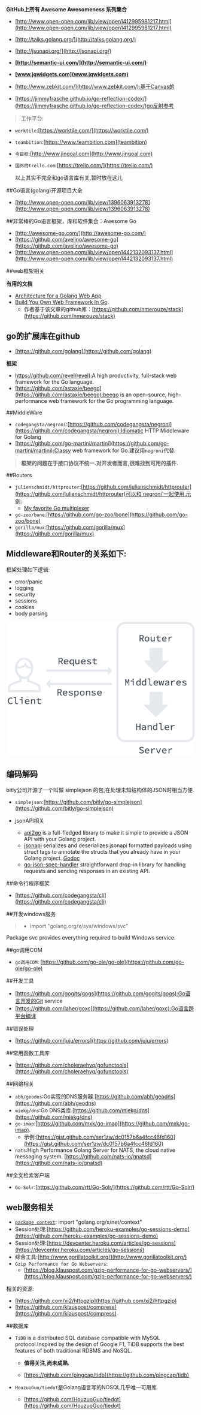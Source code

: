 
**GitHub上所有 Awesome Awesomeness 系列集合**
	
* [http://www.open-open.com/lib/view/open1412995981217.html](http://www.open-open.com/lib/view/open1412995981217.html)
* [http://talks.golang.org/](http://talks.golang.org/)
* [http://jsonapi.org/](http://jsonapi.org/)

* **[http://semantic-ui.com/](http://semantic-ui.com/)**
* **[www.jqwidgets.com](www.jqwidgets.com)**
* [http://www.zebkit.com/](http://www.zebkit.com/):基于Canvas的
* [https://jimmyfrasche.github.io/go-reflection-codex/](https://jimmyfrasche.github.io/go-reflection-codex/)go反射参考
>工作平台:
>
* `worktile`:[https://worktile.com/](https://worktile.com/)
* `teambition`:[https://www.teambition.com](teambition)
* `今目标`:[http://www.jingoal.com](http://www.jingoal.com)
* `国外的trello.com`:[https://trello.com/](https://trello.com/)

	以上其实不完全和go语言库有关,暂时放在这儿

##Go语言(golang)开源项目大全
* [http://www.open-open.com/lib/view/1396063913278](http://www.open-open.com/lib/view/1396063913278)

##非常棒的Go语言框架，库和软件集合：Awesome Go
* [http://awesome-go.com/](http://awesome-go.com/)
* [https://github.com/avelino/awesome-go](https://github.com/avelino/awesome-go)
* [http://www.open-open.com/lib/view/open1442132093137.html](http://www.open-open.com/lib/view/open1442132093137.html)

##web框架相关

**有用的文档**  

* [Architecture for a Golang Web App](https://larry-price.com/blog/2015/06/25/architecture-for-a-golang-web-app)
* [Build You Own Web Framework In Go](https://www.nicolasmerouze.com/build-web-framework-golang/).
	* 作者基于该文章的github库：[https://github.com/nmerouze/stack](https://github.com/nmerouze/stack)

## go的扩展库在github

* [https://github.com/golang](https://github.com/golang)

**框架**  

* [https://github.com/revel/revel)](https://github.com/revel/revel):A high productivity, full-stack web framework for the Go language.  
* [https://github.com/astaxie/beego](https://github.com/astaxie/beego):beego is an open-source, high-performance web framework for the Go programming language.
 
##MiddleWare

* `codegangsta/negroni`:[https://github.com/codegangsta/negroni](https://github.com/codegangsta/negroni):Idiomatic HTTP Middleware for Golang 
* [https://github.com/go-martini/martini](https://github.com/go-martini/martini):Classy web framework for Go.建议用`negroni`代替.

>**框架的问题在于接口协议不统一.对开发者而言,很难找到可用的插件.**

##Routers

* `julienschmidt/httprouter`:[https://github.com/julienschmidt/httprouter](https://github.com/julienschmidt/httprouter)可以和`negroni`一起使用.示例:
	* [My favorite Go multiplexer](http://www.peterbe.com/plog/my-favorite-go-multiplexer)
* `go-zoo/bone`:[https://github.com/go-zoo/bone](https://github.com/go-zoo/bone)
* `gorilla/mux`:[https://github.com/gorilla/mux](https://github.com/gorilla/mux)


## Middleware和Router的关系如下:

框架处理如下逻辑:

* error/panic
* logging
* security
* sessions
* cookies
* body parsing

![](img/middleware.png)

## 编码解码

bitly公司开源了一个叫做 simplejson 的包,在处理未知结构体的JSON时相当方便.

* `simplejson`:[https://github.com/bitly/go-simplejson](https://github.com/bitly/go-simplejson)

* jsonAPI相关

	* [api2go](https://github.com/manyminds/api2go) is a full-fledged library to make it simple to provide a JSON API with your Golang project.
	* [jsonapi](https://github.com/shwoodard/jsonapi) serializes and deserializes jsonapi formatted payloads using struct tags to annotate the structs that you already have in your Golang project. [Godoc](http://godoc.org/github.com/shwoodard/jsonapi)
	* [go-json-spec-handler](https://github.com/derekdowling/go-json-spec-handler) straightforward drop-in library for handling requests and sending responses in an existing API.

##命令行程序框架

* [https://github.com/codegangsta/cli](https://github.com/codegangsta/cli)

##开发windows服务

>* import "golang.org/x/sys/windows/svc"

Package svc provides everything required to build Windows service.

##go调用COM

* `go调用COM`: [https://github.com/go-ole/go-ole](https://github.com/go-ole/go-ole)

##开发工具

* [https://github.com/gogits/gogs](https://github.com/gogits/gogs):Go语言开发的Git service
* [https://github.com/laher/goxc](https://github.com/laher/goxc):Go语言跨平台编译

##错误处理
* [https://github.com/juju/errors](https://github.com/juju/errors)  

##常用函数工具库
* [https://github.com/choleraehyq/gofunctools](https://github.com/choleraehyq/gofunctools) 

##网络相关

* `abh/geodns`:Go实现的DNS服务器.[https://github.com/abh/geodns](https://github.com/abh/geodns)  
* `miekg/dns`:Go DNS类库.[https://github.com/miekg/dns](https://github.com/miekg/dns)
* `go-imap`:[https://github.com/mxk/go-imap](https://github.com/mxk/go-imap).
	* 示例:[https://gist.github.com/ser1zw/dc0157b6a4fcc46fd160](https://gist.github.com/ser1zw/dc0157b6a4fcc46fd160)
* `nats`:High Performance Golang Server for NATS, the cloud native messaging system. [https://github.com/nats-io/gnatsd](https://github.com/nats-io/gnatsd) 

##全文检索客户端

* `Go-Solr`:[https://github.com/rtt/Go-Solr/](https://github.com/rtt/Go-Solr/)

## web服务相关

* [`package context`](https://godoc.org/golang.org/x/net/context): import "golang.org/x/net/context"
* Session处理:[https://github.com/heroku-examples/go-sessions-demo](https://github.com/heroku-examples/go-sessions-demo)
* Session处理:[https://devcenter.heroku.com/articles/go-sessions](https://devcenter.heroku.com/articles/go-sessions)
* 综合工具:[http://www.gorillatoolkit.org/](http://www.gorillatoolkit.org/)
* `Gzip Performance for Go Webservers`:
	* [https://blog.klauspost.com/gzip-performance-for-go-webservers/](https://blog.klauspost.com/gzip-performance-for-go-webservers/)
	
相关的资源:

* [https://github.com/xi2/httpgzip](https://github.com/xi2/httpgzip)
* [https://github.com/klauspost/compress](https://github.com/klauspost/compress)

##数据库
* `TiDB` is a distributed SQL database compatible with MySQL protocol.Inspired by the design of Google F1, TiDB supports the best features of both traditional RDBMS and NoSQL.  
	* **值得关注,尚未成熟.**

	* [https://github.com/pingcap/tidb](https://github.com/pingcap/tidb) 

* `HouzuoGuo/tiedot`是Golang语言写的NOSQL几乎唯一可用库
	* [https://github.com/HouzuoGuo/tiedot](https://github.com/HouzuoGuo/tiedot)
